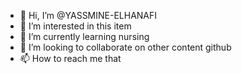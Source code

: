 - 👋 Hi, I’m @YASSMINE-ELHANAFI
- 👀 I’m interested in this item
- 🌱 I’m currently learning nursing 
- 💞️ I’m looking to collaborate on other content github
- 📫 How to reach me that

<!---
YASSMINE-ELHANAFI/YASSMINE-ELHANAFI is a ✨ special ✨ repository because its `README.md` (this file) appears on your GitHub profile.
You can click the Preview link to take a look at your changes.
--->
